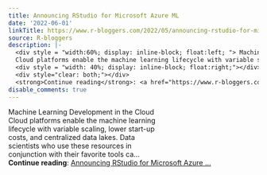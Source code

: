 ```yaml
---
title: Announcing RStudio for Microsoft Azure ML
date: '2022-06-01'
linkTitle: https://www.r-bloggers.com/2022/05/announcing-rstudio-for-microsoft-azure-ml/
source: R-bloggers
description: |-
  <div style = "width:60%; display: inline-block; float:left; "> Machine Learning Development in the Cloud<br />
  Cloud platforms enable the machine learning lifecycle with variable scaling, lower start-up costs, and centralized data lakes. Data scientists who use these resources in conjunction with their favorite tools ca...</div>
  <div style = "width: 40%; display: inline-block; float:right;"></div>
  <div style="clear: both;"></div>
  <strong>Continue reading</strong>: <a href="https://www.r-bloggers.com/2022/05/announcing-rstudio-for-microsoft-azure-ml/">Announcing RStudio for Microsoft Azure ...
disable_comments: true
---
```

<div style = "width:60%; display: inline-block; float:left; "> Machine Learning Development in the Cloud<br />
Cloud platforms enable the machine learning lifecycle with variable scaling, lower start-up costs, and centralized data lakes. Data scientists who use these resources in conjunction with their favorite tools ca...</div>
<div style = "width: 40%; display: inline-block; float:right;"></div>
<div style="clear: both;"></div>
<strong>Continue reading</strong>: <a href="https://www.r-bloggers.com/2022/05/announcing-rstudio-for-microsoft-azure-ml/">Announcing RStudio for Microsoft Azure ...